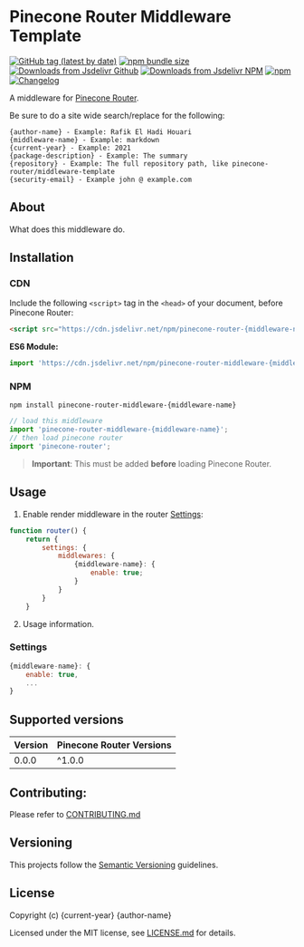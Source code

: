 # Pinecone Router Middleware Template

[![GitHub tag (latest by date)](https://img.shields.io/github/v/tag/{repository}?color=%2337C8AB&label=version&sort=semver)](https://github.com/{repository}/tree/0.0.0)
[![npm bundle size](https://img.shields.io/bundlephobia/minzip/pinecone-router-middleware-{middleware-name}?color=37C8AB)](https://bundlephobia.com/result?p=pinecone-router-middleware-{middleware-name}@0.0.0)
[![Downloads from Jsdelivr Github](https://img.shields.io/jsdelivr/gh/hm/{repository}?color=%2337C8AB&logo=github&logoColor=%2337C8AB)](https://www.jsdelivr.com/package/gh/{repository})
[![Downloads from Jsdelivr NPM](https://img.shields.io/jsdelivr/npm/hm/pinecone-router-middleware-{middleware-name}?color=%2337C8AB&&logo=npm)](https://www.jsdelivr.com/package/npm/pinecone-router-middleware-{middleware-name})
[![npm](https://img.shields.io/npm/dm/pinecone-router-middleware-{middleware-name}?color=37C8AB&label=npm&logo=npm&logoColor=37C8AB)](https://npmjs.com/package/pinecone-router-middleware-{middleware-name})
[![Changelog](https://img.shields.io/badge/change-log-%2337C8AB)](/CHANGELOG.md)

A middleware for [Pinecone Router](https://github.com/pinecone-router/router).

Be sure to do a site wide search/replace for the following:

```
{author-name} - Example: Rafik El Hadi Houari
{middleware-name} - Example: markdown
{current-year} - Example: 2021
{package-description} - Example: The summary
{repository} - Example: The full repository path, like pinecone-router/middleware-template
{security-email} - Example john @ example.com
```

## About

What does this middleware do.

## Installation

### CDN

Include the following `<script>` tag in the `<head>` of your document, before Pinecone Router:

```html
<script src="https://cdn.jsdelivr.net/npm/pinecone-router-{middleware-name}@0.0.0/dist/index.umd.js"></script>
```

**ES6 Module:**

```javascript
import 'https://cdn.jsdelivr.net/npm/pinecone-router-middleware-{middleware-name}@0.0.0/dist/index.umd.js';
```

### NPM

```
npm install pinecone-router-middleware-{middleware-name}
```

```javascript
// load this middleware
import 'pinecone-router-middleware-{middleware-name}';
// then load pinecone router
import 'pinecone-router';
```

> **Important**: This must be added **before** loading Pinecone Router.

## Usage

1. Enable render middleware in the router [Settings](https://pinecone-router/router/#settings):

```js
function router() {
	return {
		settings: {
			middlewares: {
				{middleware-name}: {
					enable: true;
				}
			}
		}
	}
```

2. Usage information.

### Settings

```js
{middleware-name}: {
	enable: true,
	...
}
```

## Supported versions

| Version | Pinecone Router Versions |
| ------- | ------------------------ |
| 0.0.0   | ^1.0.0                   |

## Contributing:

Please refer to [CONTRIBUTING.md](/CONTRIBUTING.md)

## Versioning

This projects follow the [Semantic Versioning](https://semver.org/) guidelines.

## License

Copyright (c) {current-year} {author-name}

Licensed under the MIT license, see [LICENSE.md](LICENSE.md) for details.
